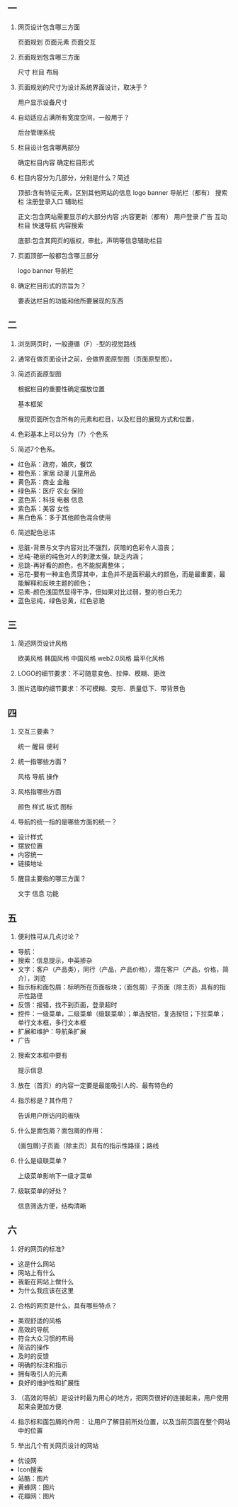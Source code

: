 ## 一

1. 网页设计包含哪三方面

    页面规划  页面元素  页面交互

2. 页面规划包含哪三方面

    尺寸  栏目  布局

3. 页面规划的尺寸为设计系统界面设计，取决于？

    用户显示设备尺寸

4. 自动适应占满所有宽度空间，一般用于？

    后台管理系统

5. 栏目设计包含哪两部分

    确定栏目内容  确定栏目形式

6. 栏目内容分为几部分，分别是什么？简述

    顶部:含有特征元素，区别其他网站的信息    logo banner 导航栏（都有）       搜索栏 注册登录入口 辅助栏

    正文:包含网站需要显示的大部分内容 ;内容更新（都有） 用户登录 广告 互动栏目 快速导航 内容搜索

    底部:包含其网页的版权，审批，声明等信息辅助栏目


7. 页面顶部一般都包含哪三部分

    logo banner 导航栏

8. 确定栏目形式的宗旨为？

    要表达栏目的功能和他所要展现的东西

## 二

1. 浏览网页时，一般遵循（F）-型的视觉路线

2. 通常在做页面设计之前，会做界面原型图（页面原型图）。

3. 简述页面原型图

    根据栏目的重要性确定摆放位置

    基本框架

    展现页面所包含所有的元素和栏目，以及栏目的展现方式和位置，

4. 色彩基本上可以分为（7）个色系

5. 简述7个色系。

* 红色系：政府，婚庆，餐饮
* 橙色系：家居 动漫 儿童用品
* 黄色系：商业 金融
* 绿色系：医疗 农业 保险
* 蓝色系：科技 电器 信息
* 紫色系：美容 女性
* 黑白色系：多于其他颜色混合使用

6. 简述配色忌讳

* 忌脏-背景与文字内容对比不强烈，灰暗的色彩令人沮丧；
* 忌纯-艳丽的纯色对人的刺激太强，缺乏内涵；
* 忌跳-再好看的颜色，也不能脱离整体；
* 忌花-要有一种主色贯穿其中，主色并不是面积最大的颜色，而是最重要，最能解释和反映主题的颜色；
* 忌素-颜色浅固然显得干净，但如果对比过弱，整的苍白无力
* 蓝色忌纯，绿色忌黄，红色忌艳

## 三

1. 简述网页设计风格

    欧美风格 韩国风格 中国风格 web2.0风格 扁平化风格

2. LOGO的细节要求：不可随意变色、拉伸、模糊、更改
3. 图片选取的细节要求：不可模糊、变形、质量低下、带背景色

## 四

1. 交互三要素？

    统一 醒目 便利

2. 统一指哪些方面？

    风格 导航 操作

3. 风格指哪些方面

    颜色 样式 板式 图标

4. 导航的统一指的是哪些方面的统一？

* 设计样式 
* 摆放位置
* 内容统一
* 链接地址

5. 醒目主要指的哪三方面？

    文字 信息 功能


## 五

1. 便利性可从几点讨论？

* 导航：
* 搜索：信息提示，中英掺杂
* 文字：客户（产品类），同行（产品，产品价格），潜在客户（产品，价格，简介），浏览
* 指示标和面包屑：标明所在页面板块；（面包屑）子页面（除主页）具有的指示性路径
* 反馈：报错，找不到页面，登录超时
* 控件：一级菜单，二级菜单（级联菜单）；单选按钮，复选按钮；下拉菜单；单行文本框，多行文本框
* 扩展和维护：导航条扩展
* 广告
    
2. 搜索文本框中要有

    提示信息

3. 放在（首页）的内容一定要是最能吸引人的、最有特色的

4. 指示标是？其作用？

    告诉用户所访问的板块

5. 什么是面包屑？面包屑的作用：

    (面包屑)子页面（除主页）具有的指示性路径；路线

6. 什么是级联菜单？

    上级菜单影响下一级才菜单
    
7. 级联菜单的好处？

    信息筛选方便，结构清晰

## 六

1. 好的网页的标准?

* 这是什么网站
* 网站上有什么
* 我能在网站上做什么
* 为什么我应该在这里

2. 合格的网页是什么，具有哪些特点？

* 美观舒适的风格
* 高效的导航
* 符合大众习惯的布局
* 简洁的操作
* 及时的反馈
* 明确的标注和指示
* 拥有吸引人的元素
* 良好的维护性和扩展性

3. （高效的导航）是设计时最为用心的地方，把网页很好的连接起来，用户使用起来会更加方便.

4. 指示标和面包屑的作用：
    让用户了解目前所处位置，以及当前页面在整个网站中的位置
    
5. 举出几个有关网页设计的网站
* 优设网
* lcon搜索
* 站酷：图片
* 黄蜂网：图片
* 花瓣网：图片


